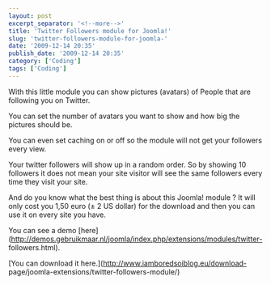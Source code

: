 ```yaml
---
layout: post
excerpt_separator: '<!--more-->'
title: 'Twitter Followers module for Joomla!'
slug: 'twitter-followers-module-for-joomla-'
date: '2009-12-14 20:35'
publish_date: '2009-12-14 20:35'
category: ['Coding']
tags: ['Coding']
---
```

With this little module you can show pictures (avatars) of People that are
following you on Twitter.  
  
You can set the number of avatars you want to show and how big the pictures
should be.  
  
  
  
You can even set caching on or off so the module will not get your followers
every view.  
  
Your twitter followers will show up in a random order. So by showing 10
followers it does not mean your site visitor will see the same followers every
time they visit your site.  
  
And do you know what the best thing is about this Joomla! module ? It will
only cost you 1,50 euro (± 2 US dollar) for the download and then you can use
it on every site you have.  
  
You can see a demo
[here](http://demos.gebruikmaar.nl/joomla/index.php/extensions/modules/twitter-
followers.html).  
  
[You can download it here.](http://www.iamboredsoiblog.eu/download-
page/joomla-extensions/twitter-followers-module/)

